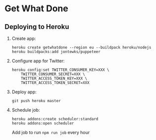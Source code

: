 # Get What Done

## Deploying to Heroku

1. Create app:
   ```
   heroku create getwhatdone --region eu --buildpack heroku/nodejs
   heroku buildpacks:add jontewks/puppeteer
   ```
1. Configure app for Twitter:
   ```
   heroku config:set TWITTER_CONSUMER_KEY=XXX \
       TWITTER_CONSUMER_SECRET=XXX \
       TWITTER_ACCESS_TOKEN_KEY=XXX \
       TWITTER_ACCESS_TOKEN_SECRET=XXX
   ```
1. Deploy app:
   ```
   git push heroku master
   ```
1. Schedule job:
   ```
   heroku addons:create scheduler:standard
   heroku addons:open scheduler
   ```
   Add job to run `npm run job` every hour
